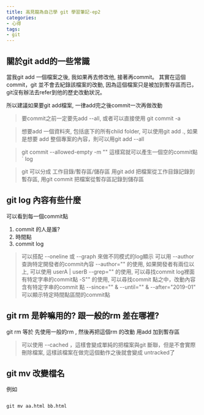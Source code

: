 ```yaml
---
title: 高見龍為自己學 git 學習筆記-ep2
categories: 
- 心得
tags:
- git
---
```







## 關於git add的一些常識

當我git add 一個檔案之後, 我如果再去修改他, 接著再commit。
其實在這個commit，git 並不會去紀錄該檔案的改動, 因為這個檔案只是被加到暫存區而已，git沒有辦法去refer到他的歷史改動狀況。

所以建議如果要git add檔案, 一律add完之後commit一次再做改動

> 要commit之前一定要先add --all, 或者可以直接使用 git commit -a

> 想要add 一個資料夾, 包括底下的所有child folder, 可以使用git add ., 如果是想要 add 整個專案的內容，則可以用git add --all

> git commit --allowed-empty -m "" 這樣寫就可以產生一個空的commit點ˊ 
log

> git 可以分成 工作目錄/暫存區/儲存區
> 用git add 把檔案從工作目錄記錄到暫存區, 用git commit 把檔案從暫存區記錄到儲存區



## git log 內容有些什麼

可以看到每一個commit點

1. commit 的人是誰?
2. 時間點
3. commit log

> 可以搭配 --oneline 或 --graph 來做不同模式的log顯示
> 可以用 --author 查詢特定開發者的commit內容
> --author="" 的使用, 如果開發者有兩位以上, 可以使用 userA \| userB
> --grep="" 的使用, 可以尋找commit log裡面有特定字串的commit點
> -S"" 的使用, 可以尋找commit 點之中，改動內容含有特定字串的commit 點
> --since="" & --until="" & --after="2019-01"  可以顯示特定時間點區間的commit點
> 


## git rm 是幹嘛用的? 跟一般的rm 差在哪裡?

git rm 等於 先使用一般的rm , 然後再把這個rm 的改動 用add 加到暫存區

> 可以使用 --cached ，這樣會變成單純的把檔案與git 斷聯，但是不會實際刪除檔案, 這樣該檔案在做完這個動作之後就會變成 untracked了


## git mv 改變檔名

例如
```

git mv aa.html bb.html
```


